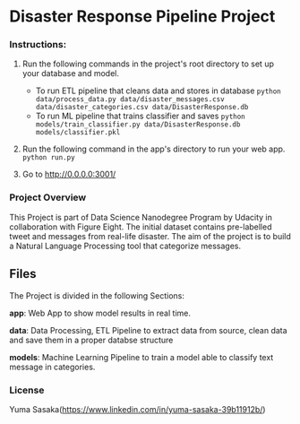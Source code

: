 # Disaster Response Pipeline Project

### Instructions:
1. Run the following commands in the project's root directory to set up your database and model.

    - To run ETL pipeline that cleans data and stores in database
        `python data/process_data.py data/disaster_messages.csv data/disaster_categories.csv data/DisasterResponse.db`
    - To run ML pipeline that trains classifier and saves
        `python models/train_classifier.py data/DisasterResponse.db models/classifier.pkl`

2. Run the following command in the app's directory to run your web app.
    `python run.py`

3. Go to http://0.0.0.0:3001/

### Project Overview
This Project is part of Data Science Nanodegree Program by Udacity in collaboration with Figure Eight. The initial dataset contains pre-labelled tweet and messages from real-life disaster. The aim of the project is to build a Natural Language Processing tool that categorize messages.



## Files
The Project is divided in the following Sections:

**app**: Web App to show model results in real time.

**data**: Data Processing, ETL Pipeline to extract data from source, clean data and save them in a proper databse structure

**models**: Machine Learning Pipeline to train a model able to classify text message in categories.

### License
Yuma Sasaka(https://www.linkedin.com/in/yuma-sasaka-39b11912b/)
